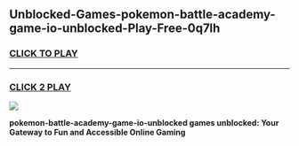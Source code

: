 
## Unblocked-Games-pokemon-battle-academy-game-io-unblocked-Play-Free-0q7lh
<h3>
<a href="https://premium76.site?title=pokemon-battle-academy-game-io-unblocked&ref=21A">CLICK TO PLAY</a></h3>
<hr>

<h3>
<a href="https://premium76.site?title=pokemon-battle-academy-game-io-unblocked&ref=21A">CLICK 2 PLAY</a>
  
</h3>

<a href="https://premium76.site?title=pokemon-battle-academy-game-io-unblocked&ref=21A"><img src="https://clearcache.store/games.png"></a>


**pokemon-battle-academy-game-io-unblocked games unblocked: Your Gateway to Fun and Accessible Online Gaming**

